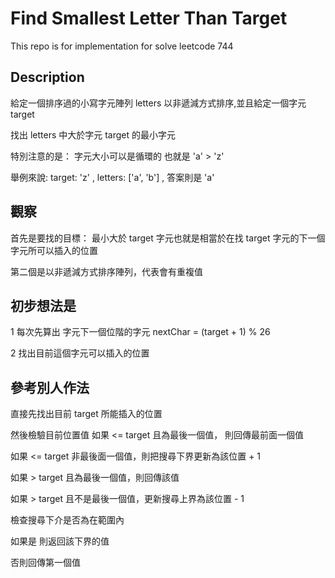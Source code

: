 # Find Smallest Letter Than Target

This repo is for implementation for solve  leetcode 744

## Description

給定一個排序過的小寫字元陣列 letters 以非遞減方式排序,並且給定一個字元 target

找出 letters 中大於字元 target 的最小字元 

特別注意的是： 字元大小可以是循環的 也就是 'a' > 'z'

舉例來說: target: 'z' , letters: ['a', 'b'] , 答案則是 'a'

## 觀察

首先是要找的目標： 最小大於 target 字元也就是相當於在找 target 字元的下一個字元所可以插入的位置

第二個是以非遞減方式排序陣列，代表會有重複值

## 初步想法是

1 每次先算出 字元下一個位階的字元 nextChar = (target + 1) % 26

2 找出目前這個字元可以插入的位置

## 參考別人作法

直接先找出目前 target 所能插入的位置

然後檢驗目前位置值 如果 <= target 且為最後一個值， 則回傳最前面一個值

如果 <= target 非最後面一個值，則把搜尋下界更新為該位置 + 1

如果 > target 且為最後一個值，則回傳該值

如果 > target 且不是最後一個值，更新搜尋上界為該位置 - 1

檢查搜尋下介是否為在範圍內 

如果是 則返回該下界的值

否則回傳第一個值